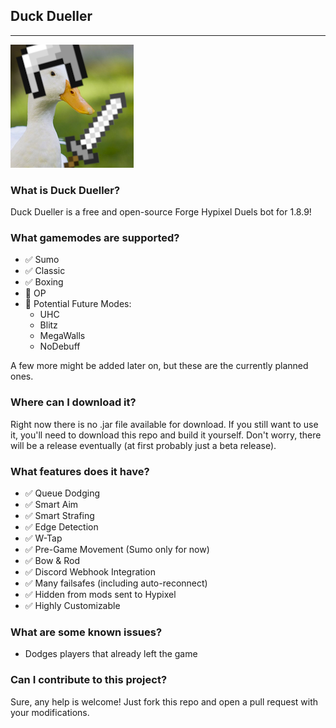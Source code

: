 ## Duck Dueller

---

![Image](https://raw.githubusercontent.com/HumanDuck23/upload-stuff-here/main/duck_dueller.png)

### What is Duck Dueller?

Duck Dueller is a free and open-source Forge Hypixel Duels bot for 1.8.9!

### What gamemodes are supported?

 - ✅ Sumo
 - ✅ Classic
 - ✅ Boxing
 - 🚧 OP
 - 🛒 Potential Future Modes:
   - UHC
   - Blitz
   - MegaWalls
   - NoDebuff

A few more might be added later on, but these are the currently planned ones.

### Where can I download it?

Right now there is no .jar file available for download. If you still want to use it, you'll need to download this repo and build it yourself.
Don't worry, there will be a release eventually (at first probably just a beta release).

### What features does it have?

 - ✅ Queue Dodging
 - ✅ Smart Aim
 - ✅ Smart Strafing
 - ✅ Edge Detection
 - ✅ W-Tap
 - ✅ Pre-Game Movement (Sumo only for now)
 - ✅ Bow & Rod
 - ✅ Discord Webhook Integration
 - ✅ Many failsafes (including auto-reconnect)
 - ✅ Hidden from mods sent to Hypixel
 - ✅ Highly Customizable

### What are some known issues?

 - Dodges players that already left the game

### Can I contribute to this project?

Sure, any help is welcome! Just fork this repo and open a pull request with your modifications.